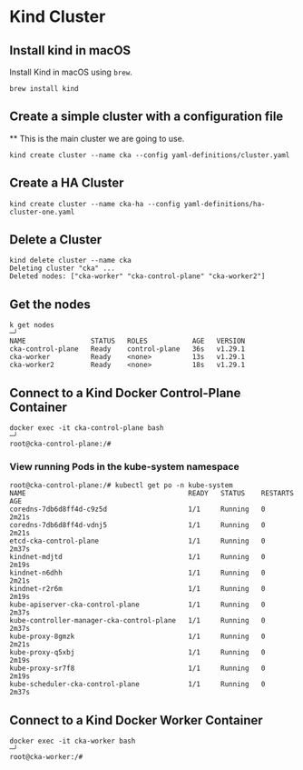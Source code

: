 # Kind Cluster

## Install kind in macOS

Install Kind in macOS using `brew`.

```shell
brew install kind
```

## Create a simple cluster with a configuration file

** This is the main cluster we are going to use.

```shell
kind create cluster --name cka --config yaml-definitions/cluster.yaml
```

## Create a HA Cluster

```shell
kind create cluster --name cka-ha --config yaml-definitions/ha-cluster-one.yaml
```

## Delete a Cluster

```shell
kind delete cluster --name cka
Deleting cluster "cka" ...
Deleted nodes: ["cka-worker" "cka-control-plane" "cka-worker2"]
```

## Get the nodes

```shell
k get nodes                                                                                                                                                                                        ─╯
NAME                STATUS   ROLES           AGE   VERSION
cka-control-plane   Ready    control-plane   36s   v1.29.1
cka-worker          Ready    <none>          13s   v1.29.1
cka-worker2         Ready    <none>          18s   v1.29.1
```

## Connect to a Kind Docker Control-Plane Container

```shell
docker exec -it cka-control-plane bash                                                                                                                                                             ─╯
root@cka-control-plane:/#
```

### View running Pods in the kube-system namespace


```shell
root@cka-control-plane:/# kubectl get po -n kube-system
NAME                                        READY   STATUS    RESTARTS   AGE
coredns-7db6d8ff4d-c9z5d                    1/1     Running   0          2m21s
coredns-7db6d8ff4d-vdnj5                    1/1     Running   0          2m21s
etcd-cka-control-plane                      1/1     Running   0          2m37s
kindnet-mdjtd                               1/1     Running   0          2m19s
kindnet-n6dhh                               1/1     Running   0          2m21s
kindnet-r2r6m                               1/1     Running   0          2m19s
kube-apiserver-cka-control-plane            1/1     Running   0          2m37s
kube-controller-manager-cka-control-plane   1/1     Running   0          2m37s
kube-proxy-8gmzk                            1/1     Running   0          2m21s
kube-proxy-q5xbj                            1/1     Running   0          2m19s
kube-proxy-sr7f8                            1/1     Running   0          2m19s
kube-scheduler-cka-control-plane            1/1     Running   0          2m37s
```

## Connect to a Kind Docker Worker Container

```shell
docker exec -it cka-worker bash                                                                                                                                                                    ─╯
root@cka-worker:/#
```
